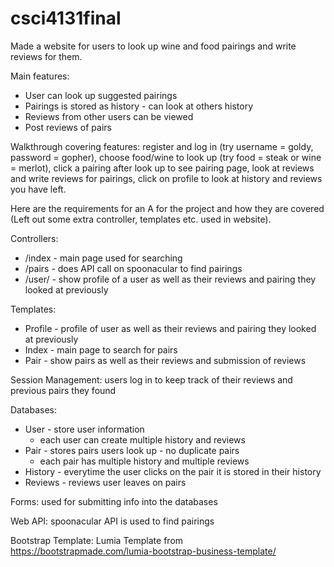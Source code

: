 # csci4131final
Made a website for users to look up wine and food pairings and write reviews for them. 

Main features:
  - User can look up suggested pairings
  - Pairings is stored as history - can look at others history 
  - Reviews from other users can be viewed
  - Post reviews of pairs

Walkthrough covering features: register and log in (try username = goldy, password = gopher), choose food/wine to look up (try food = steak or wine = merlot), click a pairing after look up to see pairing page, look at reviews and write reviews for pairings, click on profile to look at history and reviews you have left. 

Here are the requirements for an A for the project and how they are covered (Left out some extra controller, templates etc. used in website).

Controllers: 
  - /index - main page used for searching
  - /pairs - does API call on spoonacular to find pairings
  - /user/<username> - show profile of a user as well as their reviews and pairing they looked at previously
  
Templates:
  - Profile - profile of user as well as their reviews and pairing they looked at previously 
  - Index - main page to search for pairs
  - Pair - show pairs as well as their reviews and submission of reviews
  
Session Management: users log in to keep track of their reviews and previous pairs they found

Databases: 
  - User - store user information
    - each user can create multiple history and reviews
  - Pair - stores pairs users look up - no duplicate pairs
    - each pair has multiple history and multiple reviews
  - History - everytime the user clicks on the pair it is stored in their history
  - Reviews - reviews user leaves on pairs
  
Forms: used for submitting info into the databases

Web API: spoonacular API is used to find pairings

Bootstrap Template: Lumia Template from https://bootstrapmade.com/lumia-bootstrap-business-template/
